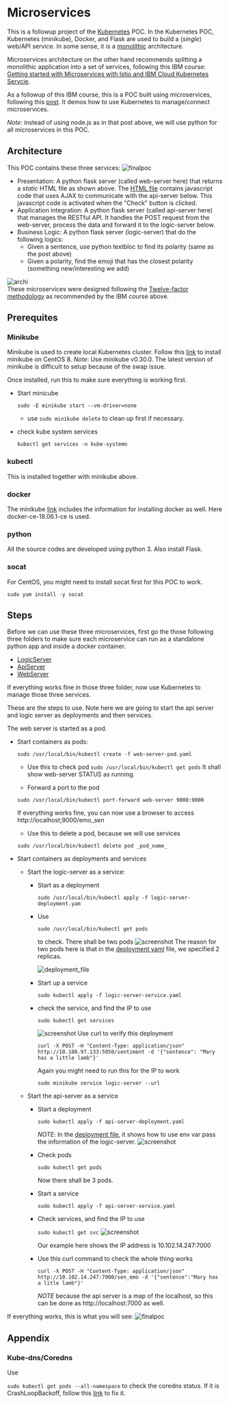 # Microservices

This is a followup project of the [Kubernetes](../Kubernetes) POC. In the Kubernetes POC, Kubernetes (minikube), Docker,
and Flask are used to build a (_single_) web/API service. In some sense, it is a [monolithic](https://articles.microservices.com/monolithic-vs-microservices-architecture-5c4848858f59) 
architecture. 

Microservices architecture on the other hand recommends splitting a monolithic application into a set of
services, following this IBM course: [Getting started with Microservices with Istio and IBM Cloud Kubernetes Servcie](https://courses.cognitiveclass.ai/courses/course-v1:CognitiveClass+CO0301EN+v1/courseware/c6f50877575841a78bb9d60641744f22/55c0eac8ee994eb5888e6c2057ea2f15/).

As a followup of this IBM course, this is a POC built using microservices, following 
this [post](https://www.freecodecamp.org/news/learn-kubernetes-in-under-3-hours-a-detailed-guide-to-orchestrating-containers-114ff420e882/). It
demos how to use Kubernetes to manage/connect microservices. 

_Note_: instead of using node.js as in that post above, we will use python for all microservices in this POC.

## Architecture

This POC contains these three services:
![finalpoc](images/FinalPoc.png)
* Presentation: A python flask server (called web-server here) that returns a _static_ HTML file as shown above. 
The [HTML file](WebServer/templates/sentiment.html) contains
javascript code that uses AJAX to communicate with the api-server below. This javascript code is 
activated when the "Check" button is clicked.
* Application integration: A python flask server (called api-server here) that manages the RESTful API. It handles
the POST request from the web-server, process the data and forward it to the logic-server below.
* Business Logic: A python flask server (logic-server) that do the following logics:
    * Given a sentence, use python textbloc to find its polarity (same as the post above)
    * Given a polarity, find the emoji that has the closest polarity (something new/interesting we add)

![archi](images/Microservices.png)    
These microservices were designed following the [Twelve-factor methodology](https://www.12factor.net/) as recommended by the IBM course above.

## Prerequites
### Minikube
Minikube is used to create local Kubernetes cluster. Follow this [link](https://vocon-it.com/2018/11/19/single-node-kubernetes-cluster-1-installing-minikube-on-centos/) to install
minikube on CentOS 8. _Note_: Use minikube v0.30.0. The latest version of minikube is difficult to setup because of the swap issue.

Once installed, run this to make sure everything is working first.

* Start minicube

    ```sudo -E minikube start --vm-driver=none```
    
    * use ```sudo minikube delete``` to clean up first if necessary.
* check kube system services

    ```kubectl get services -n kube-systemn```
### kubectl
This is installed together with minikube above. 

### docker
The minikube [link](https://vocon-it.com/2018/11/19/single-node-kubernetes-cluster-1-installing-minikube-on-centos/) includes
the information for installing docker as well. Here docker-ce-18.06.1-ce is used. 

### python
All the source codes are developed using python 3. Also install Flask.

### socat
For CentOS, you might need to install socat first for this POC to work.

```sudo yum install -y socat```

## Steps
Before we can use these three microservices, first go the those following three folders to make
sure each microservice can run as a standalone python app and inside a docker container.
* [LogicServer](LogicServer)
* [ApiServer](ApiServer)
* [WebServer](WebServer)

If everything works fine in those three folder, now use Kubernetes to manage those three services.

These are the steps to use. Note here we are going to start the
api server and logic server as deployments and then services.

The web server is started as a pod.

* Start containers as pods:

    ```sudo /usr/local/bin/kubectl create -f web-server-pod.yaml```
    * Use this to check pod
    ```sudo /usr/local/bin/kubectl get pods```
    It shall show web-server STATUS as running. 
    
    * Forward a port to the pod
    
    ```sudo /usr/local/bin/kubectl port-forward web-server 9000:9000```
    
    If everything works fine, you can now use a browser to access
    http://localhost;9000/emo_sen
    * Use this to delete a pod, because we will use services
    
    ```sudo /usr/local/bin/kubectl delete pod _pod_name_```

* Start containers as deployments and services
    * Start the logic-server as a service:
        * Start as a deployment
        
            ```sudo /usr/local/bin/kubectl apply -f logic-server-deployment.yam```
    
        * Use 
    
            ```sudo /usr/local/bin/kubectl get pods```
    
            to check. There shall be two pods
            ![screenshot](images/deployment_logic.png)
            The reason for two pods here is that in the [deployment yaml](api-server-deployment.yaml) file, 
            we specified 2 replicas.
            
            ![deployment_file](images/deployment-yaml.png)    
        * Start up a service
    
            ```sudo kubectl apply -f logic-server-service.yaml```
    
        * check the service, and find the IP to use
    
            ```sudo kubectl get services```
    
            ![screenshot](images/logic-server-service.png)
            Use curl to verify this deployment
    
            ```curl -X POST -H "Content-Type: application/json" http://10.108.97.133:5050/sentiment -d '{"sentence": "Mary has a little lamb"}'```
    
            Again you might need to run this for the IP to work
   
            ```sudo minikube service logic-server --url```
    * Start the api-server as a service
        * Start a deployment
        
            ```sudo kubectl apply -f api-server-deployment.yaml```
            
            _NOTE_: In the [deployment file](api-server-deployment.yaml), it shows how to 
            use env var pass the information of the logic-server.
            ![screenshot](images/api_deployment.png)
        
        * Check pods
        
            ```sudo kubectl get pods```
        
            Now there shall be 3 pods. 
        
        * Start a service    
        
            ```sudo kubectl apply -f api-server-service.yaml```    
    
        * Check services, and find the IP to use
        
            ```sudo kubectl get svc```
            ![screenshot](images/api_service.png)
            
            Our example here shows the IP address is 10.102.14.247:7000
        * Use this curl command to check the whole thing works
        
            ```curl -X POST -H "Content-Type: application/json" http://10.102.14.247:7000/sen_emo -d '{"sentence":"Mary has a litle lamb"}'``` 
        
            _NOTE_ because the api server is a map of the localhost, so this can be
            done as http://localhost:7000 as well.

If everything works, this is what you will see:
![finalpoc](images/FinalPoc.png)
            
## Appendix
### Kube-dns/Coredns
Use 

```sudo kubectl get pods --all-namespace```
to check the coredns status. If it is CrashLoopBackoff, follow this
[link](https://github.com/kubernetes/kubeadm/issues/998) to fix it.

